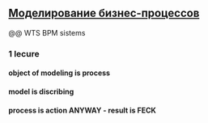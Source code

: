 ## [Моделирование бизнес-процессов](https://www.youtube.com/playlist?list=PLEU6YIHP1uoQJ64mjlXQSlfM0sH83Gx0I)
@@ WTS BPM sistems
### 1 lecure

#### object of modeling is process
#### model is discribing
#### process is action ANYWAY - result is FECK